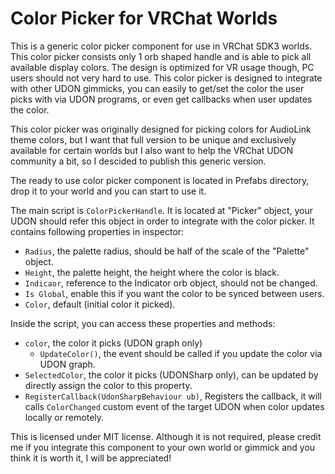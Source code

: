 # Color Picker for VRChat Worlds

This is a generic color picker component for use in VRChat SDK3 worlds. This color picker consists only 1 orb shaped handle and is able to pick all available display colors. The design is optimized for VR usage though, PC users should not very hard to use. This color picker is designed to integrate with other UDON gimmicks, you can easily to get/set the color the user picks with via UDON programs, or even get callbacks when user updates the color.

This color picker was originally designed for picking colors for AudioLink theme colors, but I want that full version to be unique and exclusively available for certain worlds but I also want to help the VRChat UDON community a bit, so I descided to publish this generic version.

The ready to use color picker component is located in Prefabs directory, drop it to your world and you can start to use it.

The main script is `ColorPickerHandle`. It is located at "Picker" object, your UDON should refer this object in order to integrate with the color picker.
It contains following properties in inspector:
- `Radius`, the palette radius, should be half of the scale of the "Palette" object.
- `Height`, the palette height, the height where the color is black.
- `Indicaor`, reference to the Indicator orb object, should not be changed.
- `Is Global`, enable this if you want the color to be synced between users.
- `Color`, default (initial color it picked).

Inside the script, you can access these properties and methods:
- `color`, the color it picks (UDON graph only)
  - `UpdateColor()`, the event should be called if you update the color via UDON graph.
- `SelectedColor`, the color it picks (UDONSharp only), can be updated by directly assign the color to this property.
- `RegisterCallback(UdonSharpBehaviour ub)`, Registers the callback, it will calls `ColorChanged` custom event of the target UDON when color updates locally or remotely.

This is licensed under MIT license. Although it is not required, please credit me if you integrate this component to your own world or gimmick and you think it is worth it, I will be appreciated!
